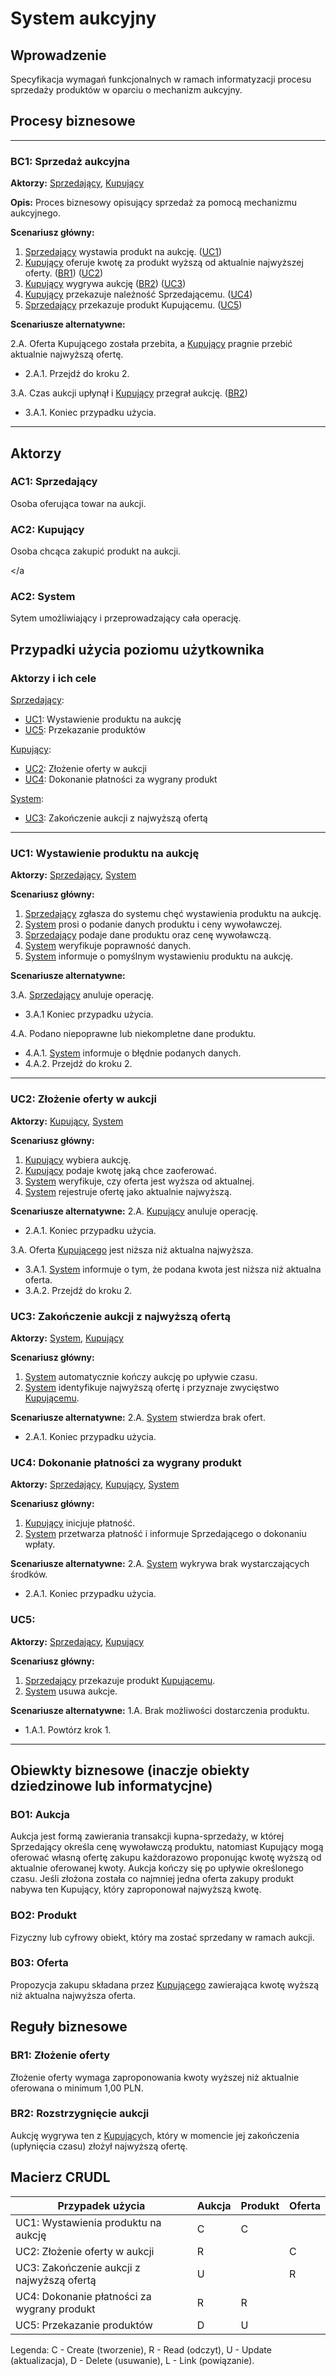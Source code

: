 # System aukcyjny

## Wprowadzenie

Specyfikacja wymagań funkcjonalnych w ramach informatyzacji procesu 
sprzedaży produktów w oparciu o mechanizm aukcyjny. 

## Procesy biznesowe

---
<a id="bc1"></a>
### BC1: Sprzedaż aukcyjna 

**Aktorzy:** [Sprzedający](#ac1), [Kupujący](#ac2)

**Opis:** Proces biznesowy opisujący sprzedaż za pomocą mechanizmu aukcyjnego. 

**Scenariusz główny:**
1. [Sprzedający](#ac1) wystawia produkt na aukcję. ([UC1](#uc1))
2. [Kupujący](#ac2) oferuje kwotę za produkt wyższą od aktualnie najwyższej oferty. ([BR1](#br1)) ([UC2](#uc2))
3. [Kupujący](#ac2) wygrywa aukcję ([BR2](#br2)) ([UC3](#uc3))
4. [Kupujący](#ac2) przekazuje należność Sprzedającemu. ([UC4](#uc4))
5. [Sprzedający](#ac1) przekazuje produkt Kupującemu. ([UC5](#uc5))

**Scenariusze alternatywne:** 

2.A. Oferta Kupującego została przebita, a [Kupujący](#ac2) pragnie przebić aktualnie najwyższą ofertę.
* 2.A.1. Przejdź do kroku 2.

3.A. Czas aukcji upłynął i [Kupujący](#ac2) przegrał aukcję. ([BR2](#br2))
* 3.A.1. Koniec przypadku użycia.

---

## Aktorzy

<a id="ac1"></a>
### AC1: Sprzedający

Osoba oferująca towar na aukcji.

<a id="ac2"></a>
### AC2: Kupujący

Osoba chcąca zakupić produkt na aukcji.

<a id="ac3"></a
### AC2: System

Sytem umożliwiający i przeprowadzający cała operację.

## Przypadki użycia poziomu użytkownika

### Aktorzy i ich cele

[Sprzedający](#ac1):
* [UC1](#uc1): Wystawienie produktu na aukcję
* [UC5](#uc5): Przekazanie produktów

[Kupujący](#ac2):
* [UC2](#uc2): Złożenie oferty w aukcji
* [UC4](#uc4): Dokonanie płatności za wygrany produkt

[System](#ac3):
* [UC3](#uc3): Zakończenie aukcji z najwyższą ofertą

---
<a id="uc1"></a>
### UC1: Wystawienie produktu na aukcję

**Aktorzy:** [Sprzedający](#ac1), [System](#ac3)

**Scenariusz główny:**
1. [Sprzedający](#ac1) zgłasza do systemu chęć wystawienia produktu na aukcję.
2. [System](#ac3) prosi o podanie danych produktu i ceny wywoławczej.
3. [Sprzedający](#ac1) podaje dane produktu oraz cenę wywoławczą.
4. [System](#ac3) weryfikuje poprawność danych.
5. [System](#ac3) informuje o pomyślnym wystawieniu produktu na aukcję.

**Scenariusze alternatywne:** 

3.A. [Sprzedający](#ac1) anuluje operację.
* 3.A.1 Koniec przypadku użycia.

4.A. Podano niepoprawne lub niekompletne dane produktu.
* 4.A.1. [System](#ac3) informuje o błędnie podanych danych.
* 4.A.2. Przejdź do kroku 2.

---

<a id="uc2"></a>
### UC2: Złożenie oferty w aukcji

**Aktorzy:** [Kupujący](#ac2), [System](#ac3)

**Scenariusz główny:**
1. [Kupujący](#ac2) wybiera aukcję.
2. [Kupujący](#ac2) podaje kwotę jaką chce zaoferować.
3. [System](#ac3) weryfikuje, czy oferta jest wyższa od aktualnej.
4. [System](#ac3) rejestruje ofertę jako aktualnie najwyższą.

**Scenariusze alternatywne:** 
2.A. [Kupujący](#ac2) anuluje operację.
* 2.A.1. Koniec przypadku użycia.

3.A. Oferta [Kupującego](#ac2) jest niższa niż aktualna najwyższa.
* 3.A.1. [System](#ac3) informuje o tym, że podana kwota jest niższa niż aktualna oferta.
* 3.A.2. Przejdź do kroku 2.
  
<a id="uc3"></a>
### UC3: Zakończenie aukcji z najwyższą ofertą

**Aktorzy:** [System](#ac3), [Kupujący](#ac2)

**Scenariusz główny:**
1. [System](#ac3) automatycznie kończy aukcję po upływie czasu.
2. [System](#ac3) identyfikuje najwyższą ofertę i przyznaje zwycięstwo [Kupującemu](#ac2).

**Scenariusze alternatywne:**
2.A. [System](#ac3) stwierdza brak ofert.
* 2.A.1. Koniec przypadku użycia.

<a id="uc4"></a>
### UC4: Dokonanie płatności za wygrany produkt

**Aktorzy:** [Sprzedający](#ac1), [Kupujący](#ac2), [System](#ac3)

**Scenariusz główny:**
1. [Kupujący](#ac2) inicjuje płatność.
2. [System](#ac3) przetwarza płatność i informuje Sprzedającego o dokonaniu wpłaty.

**Scenariusze alternatywne:**
2.A. [System](#ac3) wykrywa brak wystarczających środków.
* 2.A.1. Koniec przypadku użycia.

<a id="uc5"></a>
### UC5: 
**Aktorzy:** [Sprzedający](#ac1), [Kupujący](#ac2)

**Scenariusz główny:**
1. [Sprzedający](#ac1) przekazuje produkt [Kupującemu](#ac2).
2. [System](#ac3) usuwa aukcje.

**Scenariusze alternatywne:**
1.A. Brak możliwości dostarczenia produktu.
* 1.A.1. Powtórz krok 1.
---

## Obiewkty biznesowe (inaczje obiekty dziedzinowe lub informatycjne)

### BO1: Aukcja

Aukcja jest formą zawierania transakcji kupna-sprzedaży, w której Sprzedający określa cenę wywoławczą produktu, natomiast Kupujący mogą oferować własną ofertę zakupu każdorazowo proponując kwotę wyższą od aktualnie oferowanej kwoty. Aukcja kończy się po upływie określonego czasu. Jeśli złożona została co najmniej jedna oferta zakupy produkt nabywa ten Kupujący, który zaproponował najwyższą kwotę. 

### BO2: Produkt

Fizyczny lub cyfrowy obiekt, który ma zostać sprzedany w ramach aukcji.

### B03: Oferta

Propozycja zakupu składana przez [Kupującego](#ac2) zawierająca kwotę wyższą niż aktualna najwyższa oferta.

## Reguły biznesowe

<a id="br1"></a>
### BR1: Złożenie oferty

Złożenie oferty wymaga zaproponowania kwoty wyższej niż aktualnie oferowana o minimum 1,00 PLN.

<a id="br2"></a>
### BR2: Rozstrzygnięcie aukcji

Aukcję wygrywa ten z [Kupujący](#ac2)ch, który w momencie jej zakończenia (upłynięcia czasu) złożył najwyższą ofertę.

## Macierz CRUDL


| Przypadek użycia                                  | Aukcja | Produkt | Oferta |
| ------------------------------------------------- | ------ | ------- | ------ |
| UC1: Wystawienia produktu na aukcję               |    C   |    C    |        |
| UC2: Złożenie oferty w aukcji                     |    R   |         |   C    |
| UC3: Zakończenie aukcji z najwyższą ofertą        |    U   |         |   R    |
| UC4: Dokonanie płatności za wygrany produkt       |    R   |    R    |        |
| UC5: Przekazanie produktów                        |    D   |    U    |        |



Legenda: C - Create (tworzenie), R - Read (odczyt), U - Update (aktualizacja), D - Delete (usuwanie), L - Link (powiązanie).

